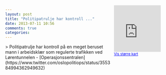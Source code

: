 ```yaml
---
layout: post
title: "Politipatrulje har kontroll ..."
date: 2013-07-11 10:56
comments: true
categories: 
---
```

<div style="float:right; margin:5px; position:relative;top:-130px;"><iframe width="150" height="150" frameborder="0" scrolling="no" marginheight="0" marginwidth="0" src="http://maps.google.com/maps?q=L%F8rentunnelen,+Oslo&hl=no&t=m&z=14&output=embed&iwloc=&"></iframe><br/><small><a href="http://maps.google.com/maps?q=L%F8rentunnelen,+Oslo&hl=no&t=m&z=14&source=embed&iwloc=A" style="color:#0000FF;text-align:left" target="_new">Vis st&oslash;rre kart</a></small></div>
> Politipatrulje har kontroll på en meget beruset mann i arbeidsklær som regulerte trafikken ved Lørentunnelen
- [Operasjonssentralen](https://www.twitter.com/oslopolitiops/status/355384994362949632)
